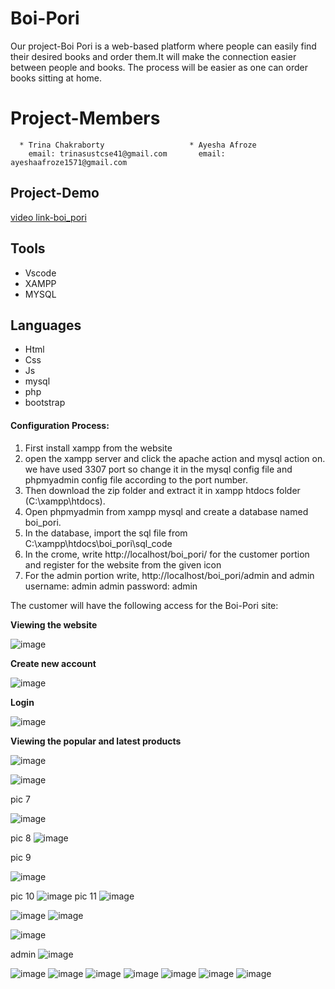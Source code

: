 # Boi-Pori
Our project-Boi Pori is a web-based platform where people can easily find their desired books and order them.It will make the connection easier between people and books. The process will be easier as one can order books sitting at home.

# Project-Members
      * Trina Chakraborty                   * Ayesha Afroze
        email: trinasustcse41@gmail.com       email: ayeshaafroze1571@gmail.com
        
## Project-Demo
[video link-boi_pori](https://drive.google.com/file/d/1Kt9ujLWRRuo0os-hiKrKFEg5WufWFAFg/view?usp=sharing)

## Tools
* Vscode
* XAMPP
* MYSQL

## Languages
* Html
* Css
* Js
* mysql
* php
* bootstrap
   
#### Configuration Process:
1. First install xampp from the website
2. open the xampp server and click the apache action and mysql action on. we have used 3307 port so change it in the mysql config file and phpmyadmin config file according to the port number.
3. Then download the zip folder and extract it in xampp htdocs folder (C:\xampp\htdocs).
4. Open phpmyadmin from xampp mysql and create a database named boi_pori.
5. In the database, import the sql file from C:\xampp\htdocs\boi_pori\sql_code
6. In the crome, write http://localhost/boi_pori/ for the customer portion and register for the website from the given icon
7. For the admin portion write, http://localhost/boi_pori/admin and 
           admin username: admin
           admin password: admin
        
The customer will have the following access for the Boi-Pori site:

**Viewing the website**

![image](https://user-images.githubusercontent.com/48939847/145943719-69799e03-fc52-41ac-a431-3184ad187695.png)

**Create new account**

![image](https://user-images.githubusercontent.com/48939847/145943801-0455adaa-bf86-4d9c-9adb-d772b6e6d317.png)

**Login**

![image](https://user-images.githubusercontent.com/48939847/145943874-16e3fd2f-51d7-4b8a-b81d-8b2c47bd502f.png)

**Viewing the popular and latest products**

![image](https://user-images.githubusercontent.com/48939847/145944003-bd21b185-e21b-4793-9477-aa5b4ea26ff8.png)


![image](https://user-images.githubusercontent.com/48939847/145944052-d6aae761-d6ab-4690-84c3-a93f3119a0a8.png)

pic 7


![image](https://user-images.githubusercontent.com/48939847/145944133-4cf81fe2-20e4-438a-91d2-26e234959c53.png)

pic 8
![image](https://user-images.githubusercontent.com/48939847/145944208-5afc6f00-b88e-4bfb-aa22-7ee6e72a7ea4.png)

pic 9

![image](https://user-images.githubusercontent.com/48939847/145944287-304533e5-e606-4050-94b8-f3383f990b66.png)

pic 10
![image](https://user-images.githubusercontent.com/48939847/145944416-46e3d650-c0fa-46e2-8a4b-78f5f859491a.png)
pic 11
![image](https://user-images.githubusercontent.com/48939847/145944519-35329811-b78d-47d5-882c-c007f2794cd2.png)

![image](https://user-images.githubusercontent.com/48939847/145944549-29d2be1a-b456-4c8a-aa21-12f97420b0b0.png)
![image](https://user-images.githubusercontent.com/48939847/145944573-cf90ec32-e49d-4261-97dc-4c84fd006976.png)

![image](https://user-images.githubusercontent.com/48939847/145945944-0668ebc3-1a21-49bc-8b11-2288081d63be.png)



admin
![image](https://user-images.githubusercontent.com/48939847/145946014-abc3007b-dd76-4729-a28e-93fc7bb6e3b1.png)

![image](https://user-images.githubusercontent.com/48939847/145945014-5bd16c45-eb9c-472c-8146-adcc3b6aa6ec.png)
![image](https://user-images.githubusercontent.com/48939847/145945072-d791757d-3795-4d70-9aeb-2e4d3b8a6678.png)
![image](https://user-images.githubusercontent.com/48939847/145945104-9db3c11e-d40a-44ff-a5b6-b23e381adfa8.png)
![image](https://user-images.githubusercontent.com/48939847/145945132-a6a51035-b31c-4d9d-93d8-6b488f78e949.png)
![image](https://user-images.githubusercontent.com/48939847/145945197-6390c923-2d0b-4c49-909f-4c9f8e32e266.png)
![image](https://user-images.githubusercontent.com/48939847/145945242-c8ed9fa5-acf0-4f82-b38e-80d3ae150cbf.png)
![image](https://user-images.githubusercontent.com/48939847/145945297-5ac03089-e974-46f9-a6e3-2a464989f59e.png)














